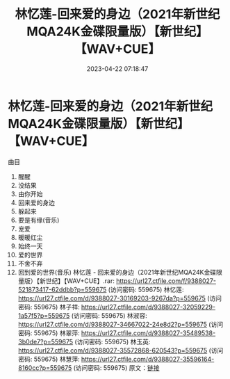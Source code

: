 ﻿---
title: 林忆莲-回来爱的身边（2021年新世纪MQA24K金碟限量版）【新世纪】【WAV+CUE】
date: 2023-04-22 07:18:47
categories: WAV车载音乐、镜像
tags: 华语中文
---
# 林忆莲-回来爱的身边（2021年新世纪MQA24K金碟限量版）【新世纪】【WAV+CUE】

曲目
01. 醒醒
02. 没结果
03. 由你开始
04. 回来爱的身边
05. 躲起来
06. 要是有缘(音乐)
07. 宠爱
08. 暖暖红尘
09. 始终一天
10. 爱的世界
11. 不舍不弃
12. 回到爱的世界(音乐)
林忆莲 - 回来爱的身边（2021年新世纪MQA24K金碟限量版）【新世纪】【WAV+CUE】.rar: https://url27.ctfile.com/f/9388027-521873417-62ddbb?p=559675
(访问密码: 559675)
林忆莲: https://url27.ctfile.com/d/9388027-30169203-9267da?p=559675
(访问密码: 559675)
林子祥: https://url27.ctfile.com/d/9388027-32059229-1a57f5?p=559675
(访问密码: 559675)
林淑容: https://url27.ctfile.com/d/9388027-34667022-24e8d2?p=559675
(访问密码: 559675)
林翠萍: https://url27.ctfile.com/d/9388027-35489538-3b0de7?p=559675
(访问密码: 559675)
林玉英: https://url27.ctfile.com/d/9388027-35572868-620543?p=559675
(访问密码: 559675)
林慧萍: https://url27.ctfile.com/d/9388027-35596164-8160cc?p=559675
(访问密码: 559675)
原文：[链接](https://blog.sina.com.cn/s/blog_1647c7e76010311jr.html)
